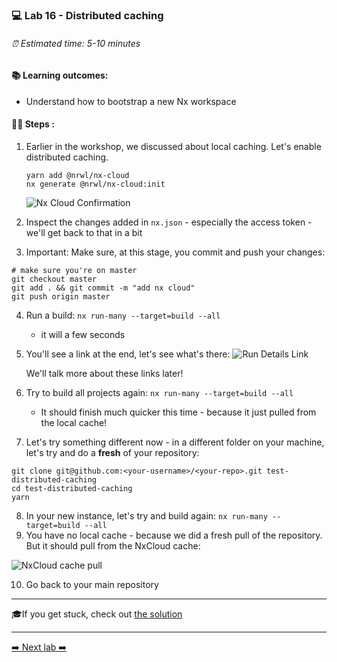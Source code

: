 ### 💻 Lab 16 - Distributed caching

###### ⏰ Estimated time: 5-10 minutes

#### 📚 Learning outcomes:

- Understand how to bootstrap a new Nx workspace

#### 🏋️‍♀️ Steps :

1. Earlier in the workshop, we discussed about local caching. Let's enable distributed caching.
    ```
   yarn add @nrwl/nx-cloud
   nx generate @nrwl/nx-cloud:init
   ```
   
   ![Nx Cloud Confirmation](./nx_cloud_enabled.png)
2. Inspect the changes added in `nx.json` - especially the access token - we'll get back to that in a bit
3. Important: Make sure, at this stage, you commit and push your changes:

```
# make sure you're on master
git checkout master
git add . && git commit -m "add nx cloud"
git push origin master
```

4. Run a build: `nx run-many --target=build --all`
    - it will a few seconds
5. You'll see a link at the end, let's see what's there:
    ![Run Details Link](./run_details.png)
    
    We'll talk more about these links later!
    
6. Try to build all projects again: `nx run-many --target=build --all`
    - It should finish much quicker this time - because it just pulled from the local cache!
7. Let's try something different now - in a different folder on your machine, let's try and do a **fresh** of your repository:

```
git clone git@github.com:<your-username>/<your-repo>.git test-distributed-caching
cd test-distributed-caching
yarn
```

8. In your new instance, let's try and build again: `nx run-many --target=build --all`
9. You have no local cache - because we did a fresh pull of the repository. But it should pull from the NxCloud cache:

![NxCloud cache pull](./distrib_caching_confirmation.png)

10. Go back to your main repository

---

🎓If you get stuck, check out [the solution](SOLUTION.md)

---

[➡️ Next lab ➡️](../lab17/LAB.md)
